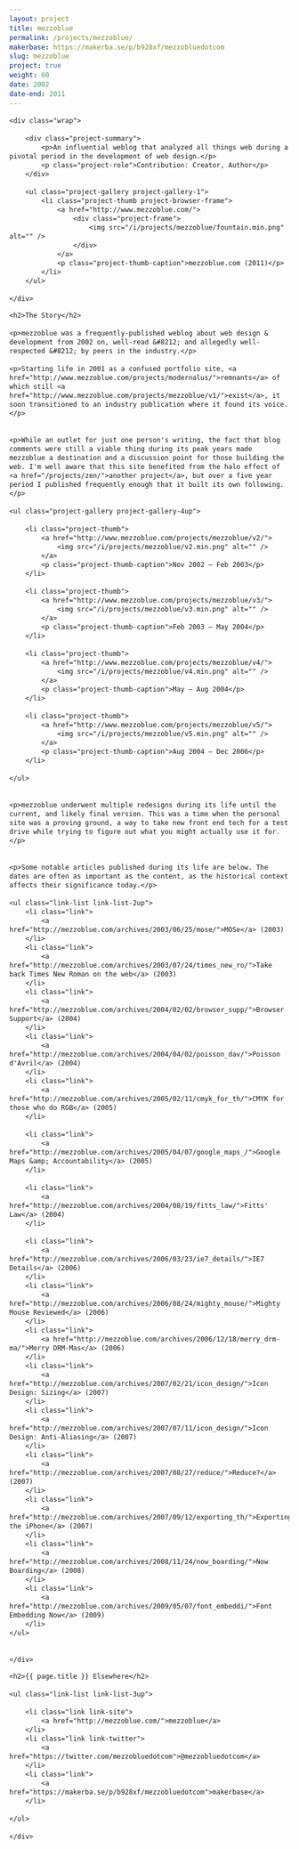 ```yaml
---
layout: project
title: mezzoblue
permalink: /projects/mezzoblue/
makerbase: https://makerba.se/p/b928xf/mezzobluedotcom
slug: mezzoblue
project: true
weight: 60
date: 2002
date-end: 2011
---
```




<section id="summary" class="project-section">

	<div class="wrap">

		<div class="project-summary">
			<p>An influential weblog that analyzed all things web during a pivotal period in the development of web design.</p>
			<p class="project-role">Contribution: Creator, Author</p>
		</div>

		<ul class="project-gallery project-gallery-1">
			<li class="project-thumb project-browser-frame">
				<a href="http://www.mezzoblue.com/">
					<div class="project-frame">
						<img src="/i/projects/mezzoblue/fountain.min.png" alt="" />
					</div>
				</a>
				<p class="project-thumb-caption">mezzoblue.com (2011)</p>
			</li>
		</ul>

	</div>

</section>



<section id="story" class="project-section project-story">
	<div class="wrap">

	<h2>The Story</h2>

	<p>mezzoblue was a frequently-published weblog about web design & development from 2002 on, well-read &#8212; and allegedly well-respected &#8212; by peers in the industry.</p>

	<p>Starting life in 2001 as a confused portfolio site, <a href="http://www.mezzoblue.com/projects/modernalus/">remnants</a> of which still <a href="http://www.mezzoblue.com/projects/mezzoblue/v1/">exist</a>, it soon transitioned to an industry publication where it found its voice.</p>


	<p>While an outlet for just one person's writing, the fact that blog comments were still a viable thing during its peak years made mezzoblue a destination and a discussion point for those building the web. I'm well aware that this site benefited from the halo effect of <a href="/projects/zen/">another project</a>, but over a five year period I published frequently enough that it built its own following.</p>

	<ul class="project-gallery project-gallery-4up">

		<li class="project-thumb">
			<a href="http://www.mezzoblue.com/projects/mezzoblue/v2/">
				<img src="/i/projects/mezzoblue/v2.min.png" alt="" />
			</a>
			<p class="project-thumb-caption">Nov 2002 – Feb 2003</p>
		</li>

		<li class="project-thumb">
			<a href="http://www.mezzoblue.com/projects/mezzoblue/v3/">
				<img src="/i/projects/mezzoblue/v3.min.png" alt="" />
			</a>
			<p class="project-thumb-caption">Feb 2003 – May 2004</p>
		</li>

		<li class="project-thumb">
			<a href="http://www.mezzoblue.com/projects/mezzoblue/v4/">
				<img src="/i/projects/mezzoblue/v4.min.png" alt="" />
			</a>
			<p class="project-thumb-caption">May – Aug 2004</p>
		</li>

		<li class="project-thumb">
			<a href="http://www.mezzoblue.com/projects/mezzoblue/v5/">
				<img src="/i/projects/mezzoblue/v5.min.png" alt="" />
			</a>
			<p class="project-thumb-caption">Aug 2004 – Dec 2006</p>
		</li>

	</ul>


	<p>mezzoblue underwent multiple redesigns during its life until the current, and likely final version. This was a time when the personal site was a proving ground, a way to take new front end tech for a test drive while trying to figure out what you might actually use it for.</p>


	<p>Some notable articles published during its life are below. The dates are often as important as the content, as the historical context affects their significance today.</p>

	<ul class="link-list link-list-2up">
		<li class="link">
			<a href="http://mezzoblue.com/archives/2003/06/25/mose/">MOSe</a> (2003)
		</li>
		<li class="link">
			<a href="http://mezzoblue.com/archives/2003/07/24/times_new_ro/">Take back Times New Roman on the web</a> (2003)
		</li>
		<li class="link">
			<a href="http://mezzoblue.com/archives/2004/02/02/browser_supp/">Browser Support</a> (2004)
		</li>
		<li class="link">
			<a href="http://mezzoblue.com/archives/2004/04/02/poisson_dav/">Poisson d'Avril</a> (2004)
		</li>
		<li class="link">
			<a href="http://mezzoblue.com/archives/2005/02/11/cmyk_for_th/">CMYK for those who do RGB</a> (2005)
		</li>

		<li class="link">
			<a href="http://mezzoblue.com/archives/2005/04/07/google_maps_/">Google Maps &amp; Accountability</a> (2005)
		</li>

		<li class="link">
			<a href="http://mezzoblue.com/archives/2004/08/19/fitts_law/">Fitts' Law</a> (2004)
		</li>

		<li class="link">
			<a href="http://mezzoblue.com/archives/2006/03/23/ie7_details/">IE7 Details</a> (2006)
		</li>
		<li class="link">
			<a href="http://mezzoblue.com/archives/2006/08/24/mighty_mouse/">Mighty Mouse Reviewed</a> (2006)
		</li>
		<li class="link">
			<a href="http://mezzoblue.com/archives/2006/12/18/merry_drm-ma/">Merry DRM-Mas</a> (2006)
		</li>
		<li class="link">
			<a href="http://mezzoblue.com/archives/2007/02/21/icon_design/">Icon Design: Sizing</a> (2007)
		</li>
		<li class="link">
			<a href="http://mezzoblue.com/archives/2007/07/11/icon_design/">Icon Design: Anti-Aliasing</a> (2007)
		</li>
		<li class="link">
			<a href="http://mezzoblue.com/archives/2007/08/27/reduce/">Reduce?</a> (2007)
		</li>
		<li class="link">
			<a href="http://mezzoblue.com/archives/2007/09/12/exporting_th/">Exporting the iPhone</a> (2007)
		</li>
		<li class="link">
			<a href="http://mezzoblue.com/archives/2008/11/24/now_boarding/">Now Boarding</a> (2008)
		</li>
		<li class="link">
			<a href="http://mezzoblue.com/archives/2009/05/07/font_embeddi/">Font Embedding Now</a> (2009)
		</li>
	</ul>


	</div>
</section>


<section id="elsewhere" class="project-section project-elsewhere">
	<div class="wrap">

	<h2>{{ page.title }} Elsewhere</h2>

	<ul class="link-list link-list-3up">

		<li class="link link-site">
			<a href="http://mezzoblue.com/">mezzoblue</a>
		</li>
		<li class="link link-twitter">
			<a href="https://twitter.com/mezzobluedotcom">@mezzobluedotcom</a>
		</li>
		<li class="link">
			<a href="https://makerba.se/p/b928xf/mezzobluedotcom">makerbase</a>
		</li>

	</ul>

	</div>
</section>